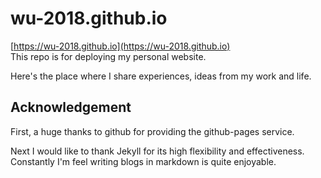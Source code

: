 # wu-2018.github.io
[https://wu-2018.github.io](https://wu-2018.github.io)  
This repo is for deploying my personal website.
  
Here's the place where I share experiences, ideas from my work and life.
    
## Acknowledgement

First, a huge thanks to github for providing the github-pages service.
  
Next I would like to thank Jekyll for its high flexibility and effectiveness. Constantly I'm feel writing blogs in markdown is quite enjoyable.
  

